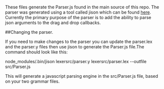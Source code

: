 These files generate the Parser.js found in the main source of this repo. The parser was generated using a tool called jison which can be found <a href="https://github.com/zaach/jison">here<a>.  Currently the primary purpose of the parser is to add the ability to parse json arguments to the drag and drop callbacks.

##Changing the parser.

If you need to make changes to the parser you can update the parser.lex and the parser.y files then use jison to generate the Parser.js file.The command should look like this: 

node_modules/.bin/jison lexersrc/parser.y lexersrc/parser.lex --outfile src/Parser.js

This will generate a javascript parsing engine in the src/Parser.js file, based on your two grammar files. 

